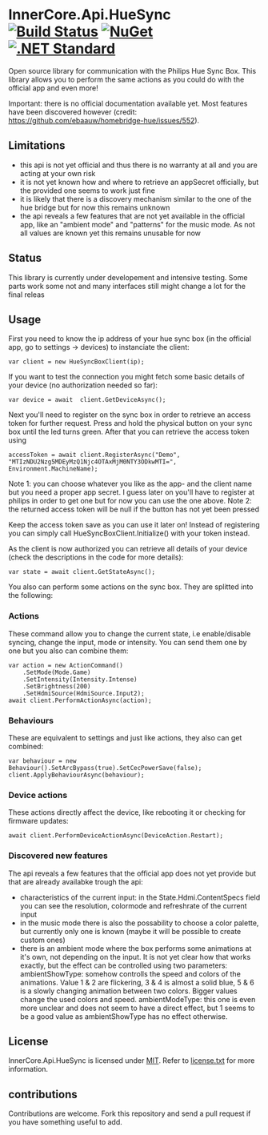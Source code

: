 InnerCore.Api.HueSync [![Build Status][azure build]][project]	[![NuGet][nuget badge]][nuget package]	  [![.NET Standard][dotnet-standard badge]][dotnet-standard doc]
=====================

Open source library for communication with the Philips Hue Sync Box. This library allows you to perform the same actions as you could do with the official app and even more!

Important: there is no official documentation available yet. Most features have been discovered however (credit: https://github.com/ebaauw/homebridge-hue/issues/552). 

## Limitations
 - this api is not yet official and thus there is no warranty at all and you are acting at your own risk
 - it is not yet known how and where to retrieve an appSecret officially, but the provided one seems to work just fine
 - it is likely that there is a discovery mechanism similar to the one of the hue bridge but for now this remains unknown
 - the api reveals a few features that are not yet available in the official app, like an "ambient mode" and "patterns" for the music mode. As not all values are known yet this remains unusable for now

## Status
This library is currently under developement and intensive testing. Some parts work some not and many interfaces still might change a lot for the final releas
 
## Usage
First you need to know the ip address of your hue sync box (in the official app, go to settings -> devices) to instanciate the client:

	var client = new HueSyncBoxClient(ip);

If you want to test the connection you might fetch some basic details of your device (no authorization needed so far):

	var device = await  client.GetDeviceAsync();

Next you'll need to register on the sync box in order to retrieve an access token for further request. Press and hold the physical button on your sync box until the led turns green. After that you can retrieve the access token using

	accessToken = await client.RegisterAsync("Demo", "MTIzNDU2Nzg5MDEyMzQ1Njc4OTAxMjM0NTY3ODkwMTI=", Environment.MachineName);

Note 1: you can choose whatever you like as the app- and the client name but you need a proper app secret. I guess later on you'll have to register at philips in order to get one but for now you can use the one above.
Note 2: the returned access token will be null if the button has not yet been pressed

Keep the access token save as you can use it later on! Instead of registering you can simply call HueSyncBoxClient.Initialize() with your token instead.

As the client is now authorized you can retrieve all details of your device (check the descriptions in the code for more details):

	var state = await client.GetStateAsync();

You also can perform some actions on the sync box. They are splitted into the following:

### Actions
These command allow you to change the current state, i.e enable/disable syncing, change the input, mode or intensity. You can send them one by one but you also can combine them:

	var action = new ActionCommand()
		.SetMode(Mode.Game)
		.SetIntensity(Intensity.Intense)
		.SetBrightness(200)
		.SetHdmiSource(HdmiSource.Input2);
	await client.PerformActionAsync(action);

### Behaviours
These are equivalent to settings and just like actions, they also can get combined:

	var behaviour = new Behaviour().SetArcBypass(true).SetCecPowerSave(false);
	client.ApplyBehaviourAsync(behaviour);

### Device actions
These actions directly affect the device, like rebooting it or checking for firmware updates:

    await client.PerformDeviceActionAsync(DeviceAction.Restart);

### Discovered new features
The api reveals a few features that the official app does not yet provide but that are already availabke trough the api:
 - characteristics of the current input: in the State.Hdmi.ContentSpecs field you can see the resolution, colormode and refreshrate of the current input
 - in the music mode there is also the possability to choose a color palette, but currently only one is known (maybe it will be possible to create custom ones)
 - there is an ambient mode where the box performs some animations at it's own, not depending on the input. It is not yet clear how that works exactly, but the effect can be controlled using two parameters:
   ambientShowType: somehow controlls the speed and colors of the animations. Value 1 & 2 are flickering, 3 & 4 is almost a solid blue, 5 & 6 is a slowly changing animation between two colors. Bigger values change the used colors and speed. 
   ambientModeType: this one is even more unclear and does not seem to have a direct effect, but 1 seems to be a good value as ambientShowType has no effect otherwise.

## License

InnerCore.Api.HueSync is licensed under [MIT](http://www.opensource.org/licenses/mit-license.php "Read more about the MIT license form"). Refer to [license.txt](https://github.com/MadMonkey87/InnerCore.Api.HueSync/blob/master/LICENSE.txt) for more information.

## contributions
Contributions are welcome. Fork this repository and send a pull request if you have something useful to add.

[azure build]: https://innercore.visualstudio.com/InnerCore.Api.HueSync/_apis/build/status/InnerCore.Api.HueSync?branchName=master
[project]: https://github.com/MadMonkey87/InnerCore.Api.HueSync
[nuget badge]: https://img.shields.io/nuget/v/InnerCore.Api.HueSync.svg
[nuget package]: https://www.nuget.org/packages/InnerCore.Api.HueSync
[dotnet-standard badge]: http://img.shields.io/badge/.NET_Standard-v2.0-green.svg
[dotnet-standard doc]: https://docs.microsoft.com/da-dk/dotnet/articles/standard/library